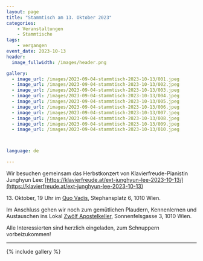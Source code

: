 ```yaml
---
layout: page
title: "Stammtisch am 13. Oktober 2023"
categories:
    - Veranstaltungen
    - Stammtische
tags:
    - vergangen
event_date: 2023-10-13
header:
  image_fullwidth: /images/header.png

gallery:
  - image_url: /images/2023-09-04-stammtisch-2023-10-13/001.jpeg
  - image_url: /images/2023-09-04-stammtisch-2023-10-13/002.jpeg
  - image_url: /images/2023-09-04-stammtisch-2023-10-13/003.jpeg
  - image_url: /images/2023-09-04-stammtisch-2023-10-13/004.jpeg
  - image_url: /images/2023-09-04-stammtisch-2023-10-13/005.jpeg
  - image_url: /images/2023-09-04-stammtisch-2023-10-13/006.jpeg
  - image_url: /images/2023-09-04-stammtisch-2023-10-13/007.jpeg
  - image_url: /images/2023-09-04-stammtisch-2023-10-13/008.jpeg
  - image_url: /images/2023-09-04-stammtisch-2023-10-13/009.jpeg
  - image_url: /images/2023-09-04-stammtisch-2023-10-13/010.jpeg



language: de

---
```


Wir besuchen gemeinsam das Herbstkonzert von Klavierfreude-Pianistin Junghyun Lee: 
[https://klavierfreude.at/ext-junghyun-lee-2023-10-13/](https://klavierfreude.at/ext-junghyun-lee-2023-10-13)

<span>13. Oktober, 19 Uhr</span> im [Quo Vadis](https://www.quovadis.or.at/), Stephansplatz 6, 1010 Wien.

Im Anschluss gehen wir noch zum gemütlichen Plaudern, Kennenlernen und Austauschen ins Lokal [Zwölf Apostelkeller](https://www.zwoelf-apostelkeller.at/), Sonnenfelsgasse 3, 1010 Wien.


Alle Interessierten sind herzlich eingeladen, zum Schnuppern vorbeizukommen! 


<div
    data-service="googlemaps"
    data-id="!1m18!1m12!1m3!1d2658.887703219015!2d16.3741776!3d48.2087789!2m3!1f0!2f0!3f0!3m2!1i1024!2i768!4f13.1!3m3!1m2!1s0x476d079f12b66037%3A0x270813ee728ce660!2sStephansplatz%206%2C%201010%20Wien!5e0!3m2!1sen!2sat!4v1696584079750!5m2!1sen!2sat"
    data-autoscale
></div>


----


{% include gallery %}




